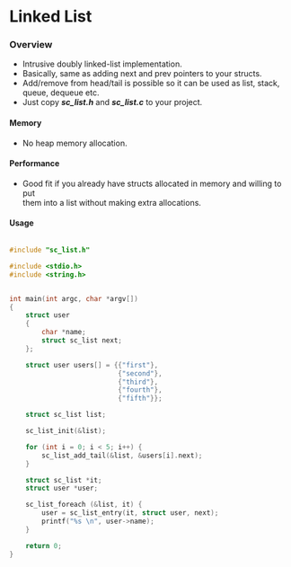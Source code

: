 # Linked List

### Overview

- Intrusive doubly linked-list implementation.
- Basically, same as adding next and prev pointers to your structs.
- Add/remove from head/tail is possible so it can be used as list, stack,  
  queue, dequeue etc.
- Just copy <b><i>sc_list.h</i></b> and <b><i>sc_list.c</i></b> to your project.


#### Memory

- No heap memory allocation.

#### Performance

- Good fit if you already have structs allocated in memory and willing to put  
  them into a list without making extra allocations.

#### Usage


```c

#include "sc_list.h"

#include <stdio.h>
#include <string.h>


int main(int argc, char *argv[])
{
    struct user
    {
        char *name;
        struct sc_list next;
    };

    struct user users[] = {{"first"},
                           {"second"},
                           {"third"},
                           {"fourth"},
                           {"fifth"}};

    struct sc_list list;

    sc_list_init(&list);

    for (int i = 0; i < 5; i++) {
        sc_list_add_tail(&list, &users[i].next);
    }

    struct sc_list *it;
    struct user *user;

    sc_list_foreach (&list, it) {
        user = sc_list_entry(it, struct user, next);
        printf("%s \n", user->name);
    }

    return 0;
}


```